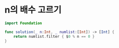 # n의 배수 고르기

```swift
import Foundation

func solution(_ n:Int, _ numlist:[Int]) -> [Int] {
    return numlist.filter { $0 % n == 0 }
}
```
